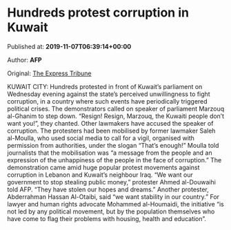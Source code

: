 
# Hundreds protest corruption in Kuwait

Published at: **2019-11-07T06:39:14+00:00**

Author: **AFP**

Original: [The Express Tribune](https://tribune.com.pk/story/2095273/3-hundreds-protest-corruption-kuwait/)

KUWAIT CITY: Hundreds protested in front of Kuwait’s parliament on Wednesday evening against the state’s perceived unwillingness to fight corruption, in a country where such events have periodically triggered political crises.
The demonstrators called on speaker of parliament Marzouq al-Ghanim to step down.
“Resign! Resign, Marzouq, the Kuwaiti people don’t want you!”, they chanted.
Other lawmakers have accused the speaker of corruption.
The protesters had been mobilised by former lawmaker Saleh al-Moulla, who used social media to call for a vigil, organised with permission from authorities, under the slogan “That’s enough!”
Moulla told journalists that the mobilisation was “a message from the people and an expression of the unhappiness of the people in the face of corruption.”
The demonstration came amid huge popular protest movements against corruption in Lebanon and Kuwait’s neighbour Iraq.
“We want our government to stop stealing public money,” protester Ahmed al-Douwaihi told AFP. “They have stolen our hopes and dreams.”
Another protester, Abderrahman Hassan Al-Otaibi, said “we want stability in our country.”
For lawyer and human rights advocate Mohammed al-Houmaidi, the initiative “is not led by any political movement, but by the population themselves who have come to flag their problems with housing, health and education”.
